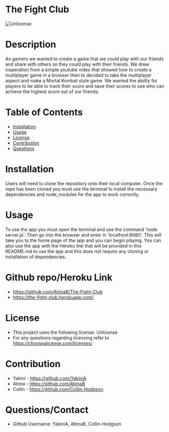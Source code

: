 # The Fight Club

![Unlicense](https://img.shields.io/badge/License-Unlicense-green.svg)

# Description

As gamers we wanted to create a game that we could play with our friends and share with others so they could play with their friends. We drew insperation from a simple youtube video that showed how to create a multiplayer game in a browser then to decided to take the multiplayer aspect and make a Mortal Kombat style game. We wanted the ability for players to be able to track their score and save their scores to see who can achieve the highest score out of our friends.

# Table of Contents

- [Installation](#Installation)
- [Usage](#Usage)
- [License](#License)
- [Contribution](#Contribution)
- [Questions](#Questions)

# Installation

Users will need to clone the repository onto their local computer. Once the repo has been cloned you must use the terminal to install the necessary dependencies and node_modules for the app to work correctly.

# Usage

To use the app you must open the terminal and use the command 'node server.js'. Then go into the browser and enter in 'localhost:8080'. This will take you to the home page of the app and you can begin playing. You can also use the app with the Heroku link that will be provided in this README.md to use the app and this does not require any cloning or installation of dependencies.

# Github repo/Heroku Link

- https://github.com/AtimaB/The-Fight-Club
- https://the-fight-club.herokuapp.com/

# License

- This project uses the following license: Unlicense
- For any questions regarding licensing refer to https://choosealicense.com/licenses/

# Contribution

- Yakini - https://github.com/YakiniA
- Atima - https://github.com/AtimaB
- Collin - https://github.com/Collin-Hodgson

# Questions/Contact

- Github Username: YakiniA, AtimaB, Collin-Hodgson
